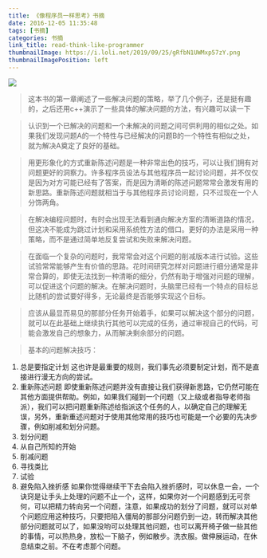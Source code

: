 ```yaml
---
title: 《像程序员一样思考》书摘
date: 2016-12-05 11:35:48
tags: [书摘]
categories: 书摘
link_title: read-think-like-programmer
thumbnailImage: https://i.loli.net/2019/09/25/gRfbN1UWMxp57zY.png
thumbnailImagePosition: left
---
```

<!-- toc -->
<!-- more -->
![](https://i.loli.net/2019/09/25/gRfbN1UWMxp57zY.png)

> 这本书的第一章阐述了一些解决问题的策略，举了几个例子，还是挺有趣的，之后还用c++演示了一些具体的解决问题的方法，有兴趣可以读一下

> 认识到一个已解决的问题和一个未解决的问题之间可供利用的相似之处。如果我们发现问题A的一个特性与已经解决的问题B的一个特性有相似之处，就为解决A奠定了良好的基础。

> 用更形象化的方式重新陈述问题是一种非常出色的技巧，可以让我们拥有对问题更好的洞察力。许多程序员设法与其他程序员一起讨论问题，并不仅仅是因为对方可能已经有了答案，而是因为清晰的陈述问题常常会激发有用的新思路。重新陈述问题就相当于与其他程序员讨论问题，只不过现在一个人分饰两角。


> 在解决编程问题时，有时会出现无法看到通向解决方案的清晰道路的情况，但这决不能成为跳过计划和采用系统性方法的借口。更好的办法是采用一种策略，而不是通过简单地反复尝试和失败来解决问题。


>  在面临一个复杂的问题时，我常常会对这个问题的削减版本进行试验。这些试验常常能够产生有价值的思路。花时间研究怎样对问题进行细分通常是非常合算的，即使无法找到一种清晰的细分，仍然有助于增强对问题的理解，可以促进这个问题的解决。在解决问题时，头脑里已经有一个特点的目标总比随机的尝试要好得多，无论最终是否能够实现这个目标。


>  应该从最显而易见的那部分任务开始着手，如果可以解决这个部分的问题，就可以在此基础上继续执行其他可以完成的任务，通过审视自己的代码，可能会激发自己的想象力，从而解决剩余部分的问题。


>  基本的问题解决技巧： 
1. 总是要指定计划 
这也许是最重要的规则，我们事先必须要制定计划，而不是直接进行漫无方向的尝试。 
2. 重新陈述问题 
即使重新陈述问题并没有直接让我们获得新思路，它仍然可能在其他方面提供帮助。例如，如果我们碰到一个问题（又上级或者指导老师指派），我们可以把问题重新陈述给指派这个任务的人，以确定自己的理解无误，另外，重新重述问题对于使用其他常用的技巧也可能是一个必要的先决步骤，例如削减和划分问题。
3. 划分问题
4. 从自己所知的开始 
5. 削减问题 
6. 寻找类比 
7. 试验 
8. 避免陷入挫折感 如果你觉得继续干下去会陷入挫折感时，可以休息一会，一个诀窍是让手头上处理的问题不止一个，这样，如果你对一个问题感到无可奈何，可以把精力转向另一个问题，注意，如果成功的划分了问题，就可以对单个问题应用这种技巧，只要把陷入僵局的那部分问题仍到一边，转而解决其他部分问题就可以了，如果没哟可以处理其他问题，也可以离开椅子做一些其他的事情，可以热热身，放松一下脑子，例如散步。洗衣服。做伸展运动，在休息结束之前。不在考虑那个问题。